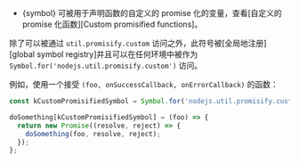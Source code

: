 <!-- YAML
added: v8.0.0
changes:
  - version:
      - v13.12.0
      - v12.16.2
    pr-url: https://github.com/nodejs/node/pull/31672
    description: 这现在被定义为一个共享的符号。
-->

* {symbol} 可被用于声明函数的自定义的 promise 化的变量，查看[自定义的 promise 化函数][Custom promisified functions]。

除了可以被通过 `util.promisify.custom` 访问之外，此符号被[全局地注册][global symbol registry]并且可以在任何环境中被作为 `Symbol.for('nodejs.util.promisify.custom')` 访问。

例如，使用一个接受 `(foo, onSuccessCallback, onErrorCallback)` 的函数：

```js
const kCustomPromisifiedSymbol = Symbol.for('nodejs.util.promisify.custom');

doSomething[kCustomPromisifiedSymbol] = (foo) => {
  return new Promise((resolve, reject) => {
    doSomething(foo, resolve, reject);
  });
};
```
